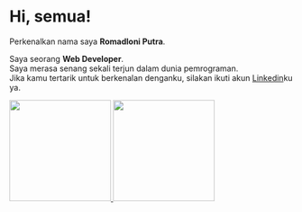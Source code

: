 # Hi, semua! 

Perkenalkan nama saya **Romadloni Putra**.

Saya seorang **Web Developer**.\
Saya merasa senang sekali terjun dalam dunia pemrograman.\
Jika kamu tertarik untuk berkenalan denganku, silakan ikuti akun [Linkedin](https://www.linkedin.com/in/muhammad-romadloni-putra-899961200/)ku ya.

<p align="left">
<a href="https://github.com/codesamar">
  <img height="180em" src="https://github-readme-stats-eight-theta.vercel.app/api?username=codesamar&show_icons=true&theme=algolia&include_all_commits=true&count_private=true"/>
  <img height="180em" src="https://github-readme-stats-eight-theta.vercel.app/api/top-langs/?username=codesamar&layout=compact&langs_count=8&theme=algolia"/>
</a>
</p>
